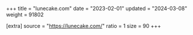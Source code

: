 +++
title = "lunecake.com"
date = "2023-02-01"
updated = "2024-03-08"
weight = 91802

[extra]
source = "https://lunecake.com/"
ratio = 1
size = 90
+++
